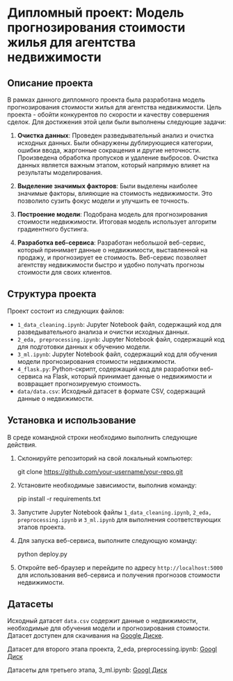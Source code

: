 # Дипломный проект: Модель прогнозирования стоимости жилья для агентства недвижимости

## Описание проекта

В рамках данного дипломного проекта была разработана модель прогнозирования стоимости жилья для агентства недвижимости. Цель проекта - обойти конкурентов по скорости и качеству совершения сделок. Для достижения этой цели были выполнены следующие задачи:

1. **Очистка данных**: Проведен разведывательный анализ и очистка исходных данных. Были обнаружены дублирующиеся категории, ошибки ввода, жаргонные сокращения и другие неточности. Произведена обработка пропусков и удаление выбросов. Очистка данных является важным этапом, который напрямую влияет на результаты моделирования.

2. **Выделение значимых факторов**: Были выделены наиболее значимые факторы, влияющие на стоимость недвижимости. Это позволило сузить фокус модели и улучшить ее точность.

3. **Построение модели**: Подобрана модель для прогнозирования стоимости недвижимости. Итоговая модель использует алгоритм градиентного бустинга.

4. **Разработка веб-сервиса**: Разработан небольшой веб-сервис, который принимает данные о недвижимости, выставленной на продажу, и прогнозирует ее стоимость. Веб-сервис позволяет агентству недвижимости быстро и удобно получать прогнозы стоимости для своих клиентов.

## Структура проекта

Проект состоит из следующих файлов:

- `1_data_cleaning.ipynb`: Jupyter Notebook файл, содержащий код для разведывательного анализа и очистки исходных данных.
- `2_eda, preprocessing.ipynb`: Jupyter Notebook файл, содержащий код для подготовки данных к обучению модели.
- `3_ml.ipynb`: Jupyter Notebook файл, содержащий код для обучения модели прогнозирования стоимости недвижимости.
- `4_flask.py`: Python-скрипт, содержащий код для разработки веб-сервиса на Flask, который принимает данные о недвижимости и возвращает прогнозируемую стоимость.
- `data/data.csv`: Исходный датасет в формате CSV, содержащий данные о недвижимости.

## Установка и использование
В среде командной строки необходимо выполнить следующие действия.
1. Склонируйте репозиторий на свой локальный компьютер:

   git clone https://github.com/your-username/your-repo.git

2. Установите необходимые зависимости, выполнив команду:

   pip install -r requirements.txt

3. Запустите Jupyter Notebook файлы `1_data_cleaning.ipynb`, `2_eda, preprocessing.ipynb` и `3_ml.ipynb` для выполнения соответствующих этапов проекта.

4. Для запуска веб-сервиса, выполните следующую команду:

   python deploy.py

5. Откройте веб-браузер и перейдите по адресу `http://localhost:5000` для использования веб-сервиса и получения прогнозов стоимости недвижимости.

## Датасеты

Исходный датасет `data.csv` содержит данные о недвижимости, необходимые для обучения модели и прогнозирования стоимости. Датасет доступен для скачивания на [Google Диске](https://drive.google.com/file/d/1g3Ue2BN89ZCgRua8lB05cOgrFmqtCJeT/view?usp=drive_link).

Датасет для второго этапа проекта, 2_eda, preprocessing.ipynb: 
[Googl Диск](https://drive.google.com/file/d/1GZDYJHb_nurljTUubG2akw1dlumi1UnQ/view?usp=drive_link)

Датасеты для третьего этапа, 3_ml.ipynb:
[Googl Диск](https://drive.google.com/drive/folders/1PmCPEzMQDqWIXDKrFeO2ze7FrvDG6NM2?usp=drive_link)

